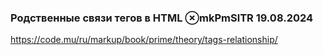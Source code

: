 
### Родственные связи тегов в HTML ⊗mkPmSlTR  19.08.2024

https://code.mu/ru/markup/book/prime/theory/tags-relationship/

